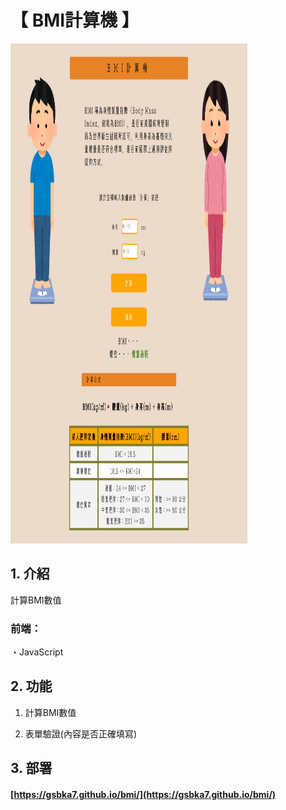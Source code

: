 # 【 BMI計算機 】

<img width="379" height="800" src="https://github.com/gsbka7/bmi/blob/main/img-readme/bmi.png"/>

## 1. 介紹

計算BMI數值

### 前端：

・JavaScript

## 2. 功能

1. 計算BMI數值

2. 表單驗證(內容是否正確填寫)

## 3. 部署

#### [https://gsbka7.github.io/bmi/](https://gsbka7.github.io/bmi/)
